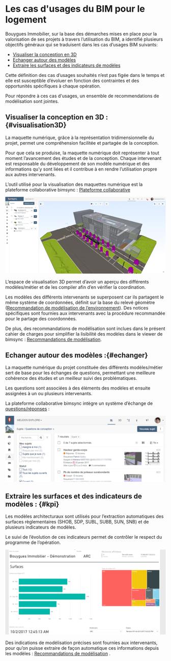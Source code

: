 # Les cas d'usages du BIM pour le logement

Bouygues Immobilier, sur la base des démarches mises en place pour la valorisation de ses projets à travers l’utilisation du BIM, a identifié plusieurs objectifs généraux qui se traduisent dans les cas d’usages BIM suivants: 

* [Visualiser la conception en 3D](#visualisation3D)
* [Echanger autour des modèles](#echanger)
* [Extraire les surfaces et des indicateurs de modèles](#kpi)

Cette définition des cas d’usages souhaités n’est pas figée dans le temps et elle est susceptible d’évoluer en fonction des contraintes et des opportunités spécifiques à chaque opération.

Pour répondre à ces cas d'usages, un ensemble de recommendations de modélisation sont jointes.

## Visualiser la conception en 3D :{#visualisation3D}

La maquette numérique, grâce à la représentation tridimensionnelle du projet, permet une compréhension facilitée et partagée de la conception.

Pour que cela se produise, la maquette numérique doit représenter à tout moment l’avancement des études et de la conception. Chaque intervenant est responsable du développement de son modèle numérique et des informations qu’y sont liées et il contribue à en rendre l’utilisation propre aux autres intervenants.

L’outil utilisé pour la visualisation des maquettes numérique est la plateforme collaborative bimsync : [Plateforme collaborative](/03_bimsync/README.md)

[![](/01_CasUsages/images/CAS_01.png)](/03_bimsync/README.md)

L’espace de visualisation 3D permet d’avoir un aperçu des différents modèles/métier et de les compiler afin d’en vérifier la coordination.

Les modèles des différents intervenants se superposent car ils partagent le même système de coordonnées, définit sur la base du relevé géomètre ([Recommandation de modélisation de l’environnement](/02_Modelisation/01_geometre/modelisation-rvt.md)). Des notices spécifiques sont fournies aux intervenants avec la procédure recommandée pour le partage des coordonnées.

De plus, des recommandations de modélisation sont inclues dans le présent cahier de charges pour simplifier la lisibilité des modèles dans le viewer de bimsync : [Recommandations de modélisation](/02_Modelisation/README.md).

## Echanger autour des modèles :{#echanger}

La maquette numérique du projet constituée des différents modèles/métier sert de base pour les échanges de questions, permettant une meilleure cohérence des études et un meilleur suivi des problématiques.

Les questions sont associées à des éléments des modèles et ensuite assignées à un ou plusieurs intervenants.

La plateforme collaborative bimsync intègre un système d’échange de [questions/réponses](/03_bimsync/Poser-et-repondre-aux-questions.md) :

![](/01_CasUsages/images/CAS_02.png)

## Extraire les surfaces et des indicateurs de modèles : {#kpi}

Les modèles architecturaux sont utilisés pour l’extraction automatiques des surfaces règlementaires \(SHOB, SDP, SUBL, SUBB, SUN, SNB\) et de plusieurs indicateurs de modèles.

Le suivi de l’évolution de ces indicateurs permet de contrôler le respect du programme de l’opération.

![](/01_CasUsages/images/CAS_03.png)

Des indications de modélisation précises sont fournies aux intervenants, pour qu’on puisse extraire de façon automatique ces informations depuis les modèles : [Recommandations de modélisation](/02_Modelisation/README.md) .

